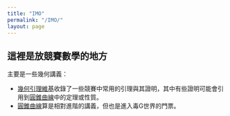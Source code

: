 ```yaml
---
title: "IMO"
permalink: "/IMO/"
layout: page
---
```


## 這裡是放競賽數學的地方

主要是一些幾何講義：

+  [幾何引理維基][Wiki]收錄了一些競賽中常用的引理與其證明，其中有些證明可能會引用到[圓錐曲線][Conic]中的定理或性質。
+  [圓錐曲線][Conic]算是相對進階的講義，但也是進入毒G世界的門票。



[Conic]:/Conic.pdf
[Wiki]:/Geometry_Lemma_Wiki.pdf

